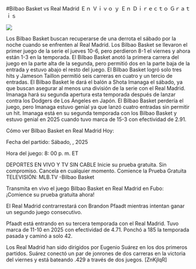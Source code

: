 #Bilbao Basket vs Real Madrid Ｅｎ Ｖｉｖｏ ｙ Ｅｎ Ｄｉｒｅｃｔｏ Ｇｒａｔｉｓ  
  
  
[![](https://i.imgur.com/qSNzIqt.png)](https://movie.rssnews.media/cVYCJTb.php)  
  
Los Bilbao Basket buscan recuperarse de una derrota el sábado por la noche cuando se enfrenten al Real Madrid. Los Bilbao Basket se llevaron el primer juego de la serie el jueves 10-6, pero perdieron 8-1 el viernes y ahora están 1-3 en la temporada. El Bilbao Basket anotó la primera carrera del juego en la parte alta de la segunda, pero permitió dos en la parte baja de la entrada y estuvo abajo el resto del juego. El Bilbao Basket logró solo tres hits y Jameson Taillon permitió seis carreras en cuatro y un tercio de entradas. El Bilbao Basket le dará el balón a Shota Imanaga el sábado, ya que buscan asegurar al menos una división de la serie con el Real Madrid. Imanaga hará su segunda apertura esta temporada después de lanzar contra los Dodgers de Los Ángeles en Japón. El Bilbao Basket perdería el juego, pero Imanaga estuvo genial ya que lanzó cuatro entradas sin permitir un hit. Imanaga está en su segunda temporada con los Bilbao Basket y estuvo genial en 2025 cuando tuvo marca de 15-3 con efectividad de 2.91.

Cómo ver Bilbao Basket en Real Madrid Hoy:

Fecha del partido: Sábado, , 2025

Hora del juego: 8: 00 p. m. ET

DEPORTES EN VIVO Y TV SIN CABLE
Inicie su prueba gratuita. Sin compromiso. Cancela en cualquier momento.
Comience la Prueba Gratuita
TELEVISIÓN: MLB.TV -Bilbao Basket

Transmita en vivo el juego Bilbao Basket en Real Madrid en Fubo: ¡Comience su prueba gratuita ahora! 

El Real Madrid contrarrestará con Brandon Pfaadt mientras intentan ganar un segundo juego consecutivo.

Pfaadt está entrando en su tercera temporada con el Real Madrid. Tuvo marca de 11-10 en 2025 con efectividad de 4.71. Ponchó a 185 la temporada pasada y caminó a solo 42.

Los Real Madrid han sido dirigidos por Eugenio Suárez en los dos primeros partidos. Suárez conectó un par de jonrones de dos carreras en la victoria del viernes y está bateando .429 a través de dos juegos. [ZnKjlqR]